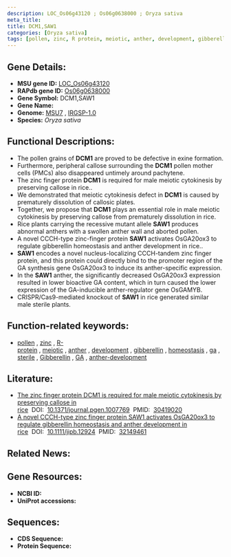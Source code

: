 ```yaml
---
description: LOC_Os06g43120 ; Os06g0638000 ; Oryza sativa
meta_title:
title: DCM1,SAW1
categories: [Oryza sativa]
tags: [pollen, zinc, R protein, meiotic, anther, development, gibberellin, homeostasis,  ga , sterile, Gibberellin, GA, anther development]
---
```


## Gene Details:
- **MSU gene ID:** [LOC_Os06g43120](http://rice.uga.edu/cgi-bin/ORF_infopage.cgi?orf=LOC_Os06g43120)  
- **RAPdb gene ID:** [Os06g0638000](https://rapdb.dna.affrc.go.jp/locus/?name=Os06g0638000)  
- **Gene Symbol:** DCM1,SAW1
- **Gene Name:**
- **Genome:**  [MSU7](http://rice.uga.edu/)&nbsp;,&nbsp;[IRGSP-1.0](https://rapdb.dna.affrc.go.jp/download/irgsp1.html)
- **Species:** *Oryza sativa*

## Functional Descriptions:
   - The pollen grains of **DCM1** are proved to be defective in exine formation.
   - Furthermore, peripheral callose surrounding the **DCM1** pollen mother cells (PMCs) also disappeared untimely around pachytene.
   - The zinc finger protein **DCM1** is required for male meiotic cytokinesis by preserving callose in rice..
   - We demonstrated that meiotic cytokinesis defect in **DCM1** is caused by prematurely dissolution of callosic plates.
   - Together, we propose that **DCM1** plays an essential role in male meiotic cytokinesis by preserving callose from prematurely dissolution in rice.
   - Rice plants carrying the recessive mutant allele **SAW1** produces abnormal anthers with a swollen anther wall and aborted pollen.
   - A novel CCCH-type zinc-finger protein **SAW1** activates OsGA20ox3 to regulate gibberellin homeostasis and anther development in rice..
   - **SAW1** encodes a novel nucleus-localizing CCCH-tandem zinc finger protein, and this protein could directly bind to the promoter region of the GA synthesis gene OsGA20ox3 to induce its anther-specific expression.
   - In the **SAW1** anther, the significantly decreased OsGA20ox3 expression resulted in lower bioactive GA content, which in turn caused the lower expression of the GA-inducible anther-regulator gene OsGAMYB.
   - CRISPR/Cas9-mediated knockout of **SAW1** in rice generated similar male sterile plants.

## Function-related keywords:
   - [pollen](/tags/pollen/)&nbsp;,&nbsp;[zinc](/tags/zinc/)&nbsp;,&nbsp;[R-protein](/tags/R-protein/)&nbsp;,&nbsp;[meiotic](/tags/meiotic/)&nbsp;,&nbsp;[anther](/tags/anther/)&nbsp;,&nbsp;[development](/tags/development/)&nbsp;,&nbsp;[gibberellin](/tags/gibberellin/)&nbsp;,&nbsp;[homeostasis](/tags/homeostasis/)&nbsp;,&nbsp;[ga](/tags/ga/)&nbsp;,&nbsp;[sterile](/tags/sterile/)&nbsp;,&nbsp;[Gibberellin](/tags/Gibberellin/)&nbsp;,&nbsp;[GA](/tags/GA/)&nbsp;,&nbsp;[anther-development](/tags/anther-development/)

## Literature:
   - [The zinc finger protein DCM1 is required for male meiotic cytokinesis by preserving callose in rice](https://www.doi.org/10.1371/journal.pgen.1007769)&nbsp;&nbsp;DOI:&nbsp;&nbsp;[10.1371/journal.pgen.1007769](https://www.doi.org/10.1371/journal.pgen.1007769)&nbsp;&nbsp;PMID:&nbsp;&nbsp;[30419020](https://pubmed.ncbi.nlm.nih.gov/30419020/)
   - [A novel CCCH-type zinc finger protein SAW1 activates OsGA20ox3 to regulate gibberellin homeostasis and anther development in rice](https://www.doi.org/10.1111/jipb.12924)&nbsp;&nbsp;DOI:&nbsp;&nbsp;[10.1111/jipb.12924](https://www.doi.org/10.1111/jipb.12924)&nbsp;&nbsp;PMID:&nbsp;&nbsp;[32149461](https://pubmed.ncbi.nlm.nih.gov/32149461/)

## Related News:

## Gene Resources:
- **NCBI ID:**  []()
- **UniProt accessions:** [](https://www.uniprot.org/uniprotkb//entry)

## Sequences:
- **CDS Sequence:**
- **Protein Sequence:**
